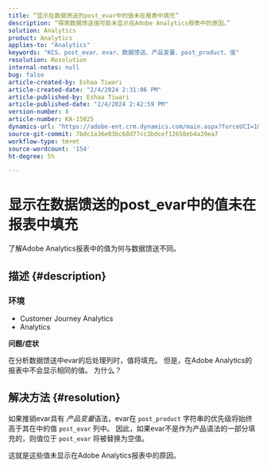 ```yaml
---
title: “显示在数据馈送的post_evar中的值未在报表中填充”
description: “探索数据馈送值可能未显示在Adobe Analytics报表中的原因。”
solution: Analytics
product: Analytics
applies-to: "Analytics"
keywords: "KCS、post_evar、evar、数据馈送、产品变量、post_product、值"
resolution: Resolution
internal-notes: null
bug: false
article-created-by: Eshaa Tiwari
article-created-date: "2/4/2024 2:31:06 PM"
article-published-by: Eshaa Tiwari
article-published-date: "2/4/2024 2:42:59 PM"
version-number: 8
article-number: KA-15025
dynamics-url: "https://adobe-ent.crm.dynamics.com/main.aspx?forceUCI=1&pagetype=entityrecord&etn=knowledgearticle&id=e1d92807-6ac3-ee11-9079-6045bd006295"
source-git-commit: 7bdc1a36e03bc68d77cc3bdcef12658eb4a39ea7
workflow-type: tm+mt
source-wordcount: '154'
ht-degree: 5%

---
```


# 显示在数据馈送的post_evar中的值未在报表中填充


了解Adobe Analytics报表中的值为何与数据馈送不同。

## 描述 {#description}


### <b>环境</b>

- Customer Journey Analytics
- Analytics


<b>问题/症状</b>

在分析数据馈送中evar的后处理列时，值将填充。 但是，在Adobe Analytics的报表中不会显示相同的值。 为什么？






## 解决方法 {#resolution}


如果推销evar具有 *产品变量*&#x200B;语法，evar在 `post_product` 字符串的优先级将始终高于其在中的值 `post_evar` 列中。 因此，如果evar不是作为产品语法的一部分填充的，则值位于 `post_evar` 将被替换为空值。

这就是这些值未显示在Adobe Analytics报表中的原因。
